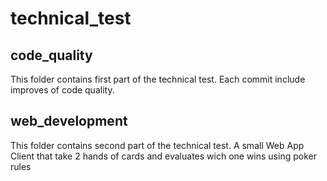 # technical_test

## **code_quality**
This folder contains first part of the technical test. Each commit include improves of code quality.

## **web_development**
This folder contains second part of the technical test. A small Web App Client that take 2 hands of cards and evaluates wich one wins using poker rules
